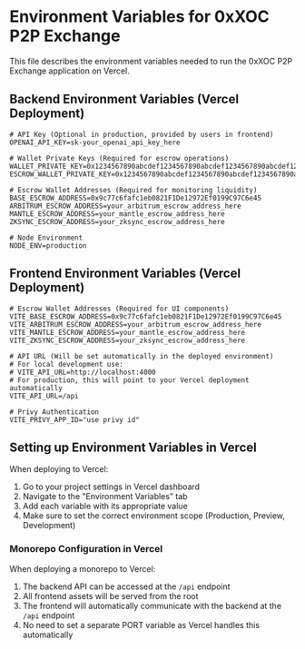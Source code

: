 # Environment Variables for 0xXOC P2P Exchange

This file describes the environment variables needed to run the 0xXOC P2P Exchange application on Vercel.

## Backend Environment Variables (Vercel Deployment)

```
# API Key (Optional in production, provided by users in frontend)
OPENAI_API_KEY=sk-your_openai_api_key_here

# Wallet Private Keys (Required for escrow operations)
WALLET_PRIVATE_KEY=0x1234567890abcdef1234567890abcdef1234567890abcdef1234567890abcdef
ESCROW_WALLET_PRIVATE_KEY=0x1234567890abcdef1234567890abcdef1234567890abcdef1234567890abcdef

# Escrow Wallet Addresses (Required for monitoring liquidity)
BASE_ESCROW_ADDRESS=0x9c77c6fafc1eb0821F1De12972Ef0199C97C6e45
ARBITRUM_ESCROW_ADDRESS=your_arbitrum_escrow_address_here
MANTLE_ESCROW_ADDRESS=your_mantle_escrow_address_here
ZKSYNC_ESCROW_ADDRESS=your_zksync_escrow_address_here

# Node Environment
NODE_ENV=production
```

## Frontend Environment Variables (Vercel Deployment)

```
# Escrow Wallet Addresses (Required for UI components)
VITE_BASE_ESCROW_ADDRESS=0x9c77c6fafc1eb0821F1De12972Ef0199C97C6e45
VITE_ARBITRUM_ESCROW_ADDRESS=your_arbitrum_escrow_address_here
VITE_MANTLE_ESCROW_ADDRESS=your_mantle_escrow_address_here
VITE_ZKSYNC_ESCROW_ADDRESS=your_zksync_escrow_address_here

# API URL (Will be set automatically in the deployed environment)
# For local development use:
# VITE_API_URL=http://localhost:4000
# For production, this will point to your Vercel deployment automatically
VITE_API_URL=/api

# Privy Authentication
VITE_PRIVY_APP_ID="use privy id"
```

## Setting up Environment Variables in Vercel

When deploying to Vercel:
1. Go to your project settings in Vercel dashboard
2. Navigate to the "Environment Variables" tab
3. Add each variable with its appropriate value
4. Make sure to set the correct environment scope (Production, Preview, Development)

### Monorepo Configuration in Vercel

When deploying a monorepo to Vercel:
1. The backend API can be accessed at the `/api` endpoint
2. All frontend assets will be served from the root
3. The frontend will automatically communicate with the backend at the `/api` endpoint
4. No need to set a separate PORT variable as Vercel handles this automatically
